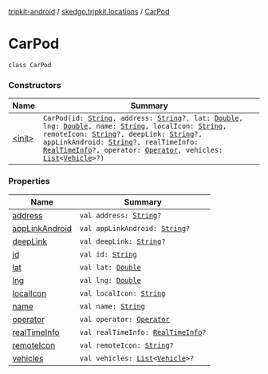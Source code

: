[tripkit-android](../../index.md) / [skedgo.tripkit.locations](../index.md) / [CarPod](./index.md)

# CarPod

`class CarPod`

### Constructors

| Name | Summary |
|---|---|
| [&lt;init&gt;](-init-.md) | `CarPod(id: `[`String`](https://kotlinlang.org/api/latest/jvm/stdlib/kotlin/-string/index.html)`, address: `[`String`](https://kotlinlang.org/api/latest/jvm/stdlib/kotlin/-string/index.html)`?, lat: `[`Double`](https://kotlinlang.org/api/latest/jvm/stdlib/kotlin/-double/index.html)`, lng: `[`Double`](https://kotlinlang.org/api/latest/jvm/stdlib/kotlin/-double/index.html)`, name: `[`String`](https://kotlinlang.org/api/latest/jvm/stdlib/kotlin/-string/index.html)`, localIcon: `[`String`](https://kotlinlang.org/api/latest/jvm/stdlib/kotlin/-string/index.html)`, remoteIcon: `[`String`](https://kotlinlang.org/api/latest/jvm/stdlib/kotlin/-string/index.html)`?, deepLink: `[`String`](https://kotlinlang.org/api/latest/jvm/stdlib/kotlin/-string/index.html)`?, appLinkAndroid: `[`String`](https://kotlinlang.org/api/latest/jvm/stdlib/kotlin/-string/index.html)`?, realTimeInfo: `[`RealTimeInfo`](../-real-time-info/index.md)`?, operator: `[`Operator`](../-operator/index.md)`, vehicles: `[`List`](https://kotlinlang.org/api/latest/jvm/stdlib/kotlin.collections/-list/index.html)`<`[`Vehicle`](../-vehicle/index.md)`>?)` |

### Properties

| Name | Summary |
|---|---|
| [address](address.md) | `val address: `[`String`](https://kotlinlang.org/api/latest/jvm/stdlib/kotlin/-string/index.html)`?` |
| [appLinkAndroid](app-link-android.md) | `val appLinkAndroid: `[`String`](https://kotlinlang.org/api/latest/jvm/stdlib/kotlin/-string/index.html)`?` |
| [deepLink](deep-link.md) | `val deepLink: `[`String`](https://kotlinlang.org/api/latest/jvm/stdlib/kotlin/-string/index.html)`?` |
| [id](id.md) | `val id: `[`String`](https://kotlinlang.org/api/latest/jvm/stdlib/kotlin/-string/index.html) |
| [lat](lat.md) | `val lat: `[`Double`](https://kotlinlang.org/api/latest/jvm/stdlib/kotlin/-double/index.html) |
| [lng](lng.md) | `val lng: `[`Double`](https://kotlinlang.org/api/latest/jvm/stdlib/kotlin/-double/index.html) |
| [localIcon](local-icon.md) | `val localIcon: `[`String`](https://kotlinlang.org/api/latest/jvm/stdlib/kotlin/-string/index.html) |
| [name](name.md) | `val name: `[`String`](https://kotlinlang.org/api/latest/jvm/stdlib/kotlin/-string/index.html) |
| [operator](operator.md) | `val operator: `[`Operator`](../-operator/index.md) |
| [realTimeInfo](real-time-info.md) | `val realTimeInfo: `[`RealTimeInfo`](../-real-time-info/index.md)`?` |
| [remoteIcon](remote-icon.md) | `val remoteIcon: `[`String`](https://kotlinlang.org/api/latest/jvm/stdlib/kotlin/-string/index.html)`?` |
| [vehicles](vehicles.md) | `val vehicles: `[`List`](https://kotlinlang.org/api/latest/jvm/stdlib/kotlin.collections/-list/index.html)`<`[`Vehicle`](../-vehicle/index.md)`>?` |
